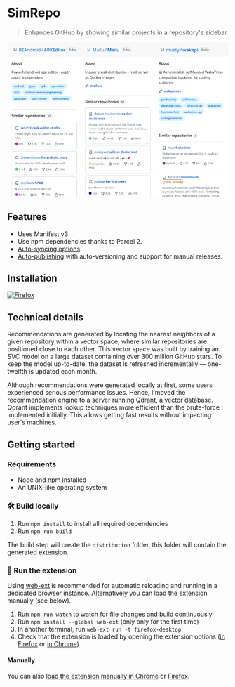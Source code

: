 # SimRepo

[link-rgh]: https://github.com/sindresorhus/refined-github
[link-ngh]: https://github.com/sindresorhus/notifier-for-github
[link-hfog]: https://github.com/sindresorhus/hide-files-on-github
[link-tsconfig]: https://github.com/sindresorhus/tsconfig
[link-options-sync]: https://github.com/fregante/webext-options-sync
[link-cws-keys]: https://github.com/fregante/chrome-webstore-upload-keys
[link-amo-keys]: https://addons.mozilla.org/en-US/developers/addon/api/key

> Enhances GitHub by showing similar projects in a repository's sidebar

![Preview](media/previewer.png)

## Features

- Uses Manifest v3
- Use npm dependencies thanks to Parcel 2.
- [Auto-syncing options](#auto-syncing-options).
- [Auto-publishing](#publishing) with auto-versioning and support for manual releases.

## Installation

<a href="https://addons.mozilla.org/en-US/firefox/addon/simrepo/" target="_blank"><img src="https://imgur.com/ihXsdDO.png" width="64" height="64" alt="Firefox"></a>
<!-- <a href="https://chrome.google.com/webstore/detail/insa-login-rememberer/alnfaipldfkadlijdfjbkclngnmfokph?hl=fr&authuser=0" target="_blank"><img src="https://imgur.com/z8yjLZ2.png" width="64" height="64" alt="Brave"></a> -->
<!-- <a href="https://chrome.google.com/webstore/detail/insa-login-rememberer/alnfaipldfkadlijdfjbkclngnmfokph?hl=fr&authuser=0" target="_blank"><img src="https://imgur.com/3C4iKO0.png" width="64" height="64" alt="Chrome"></a> -->
<!-- <a href="https://chrome.google.com/webstore/detail/insa-login-rememberer/alnfaipldfkadlijdfjbkclngnmfokph?hl=fr&authuser=0" target="_blank"><img src="https://imgur.com/vMcaXaw.png" width="64" height="64" alt="Edge"></a> -->
<!-- <a href="https://chrome.google.com/webstore/detail/insa-login-rememberer/alnfaipldfkadlijdfjbkclngnmfokph?hl=fr&authuser=0" target="_blank"><img src="https://imgur.com/EuDp4vP.png" width="64" height="64" alt="Vivaldi"></a> -->
<!-- <a href="https://chrome.google.com/webstore/detail/insa-login-rememberer/alnfaipldfkadlijdfjbkclngnmfokph?hl=fr&authuser=0" target="_blank"><img src="https://imgur.com/nSJ9htU.png" width="64" height="64" alt="Opera"></a> -->
<!-- <a href="https://github.com/Mubelotix/insa-login-rememberer/releases/download/v3/164d1a1b8f5d4b7184ce-3.0.xpi" target="_blank"><img src="https://imgur.com/MQYBSrD.png" width="64" height="64" alt="Tor"></a> -->
<!--
<a href="https://bitwarden.com/download/" target="_blank"><img src="https://imgur.com/ENbaWUu.png" width="64" height="64"></a>
-->

## Technical details

Recommendations are generated by locating the nearest neighbors of a given repository within a vector space, where similar repositories are positioned close to each other. This vector space was built by training an SVC model on a large dataset containing over 300 million GitHub stars. To keep the model up-to-date, the dataset is refreshed incrementally — one-twelfth is updated each month.

Although recommendations were generated locally at first, some users experienced serious performance issues. Hence, I moved the recommendation engine to a server running [Qdrant](https://qdrant.tech/), a vector database. Qdrant implements lookup techniques more efficient than the brute-force I implemented initially. This allows getting fast results without impacting user's machines.

## Getting started

### Requirements

- Node and npm installed
- An UNIX-like operating system

### 🛠 Build locally

1. Run `npm install` to install all required dependencies
2. Run `npm run build`

The build step will create the `distribution` folder, this folder will contain the generated extension.

### 🏃 Run the extension

Using [web-ext](https://extensionworkshop.com/documentation/develop/getting-started-with-web-ext/) is recommended for automatic reloading and running in a dedicated browser instance. Alternatively you can load the extension manually (see below).

1. Run `npm run watch` to watch for file changes and build continuously
2. Run `npm install --global web-ext` (only only for the first time)
3. In another terminal, run `web-ext run -t firefox-desktop`
4. Check that the extension is loaded by opening the extension options ([in Firefox](media/extension_options_firefox.png) or [in Chrome](media/extension_options_chrome.png)).

#### Manually

You can also [load the extension manually in Chrome](https://www.smashingmagazine.com/2017/04/browser-extension-edge-chrome-firefox-opera-brave-vivaldi/#google-chrome-opera-vivaldi) or [Firefox](https://www.smashingmagazine.com/2017/04/browser-extension-edge-chrome-firefox-opera-brave-vivaldi/#mozilla-firefox).

